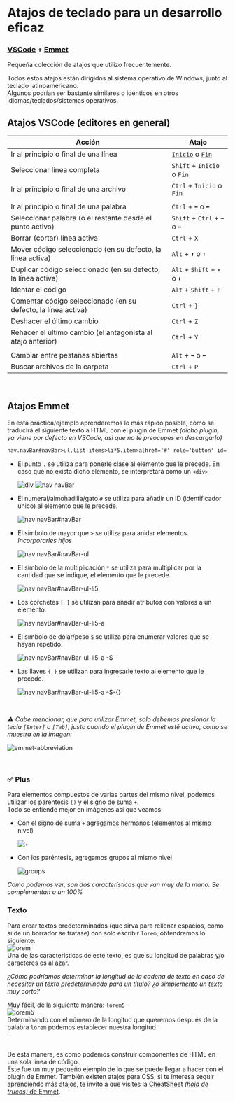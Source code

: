 # Atajos de teclado para un desarrollo eficaz

### [VSCode](https://github.com/MrRedu/atajos-teclado#atajos-vscode-editores-en-general) + [Emmet](https://github.com/MrRedu/atajos-teclado#atajos-emmet)

Pequeña colección de atajos que utilizo frecuentemente.

Todos estos atajos están dirigidos al sistema operativo de Windows, junto al teclado latinoaméricano. <br>
Algunos podrían ser bastante similares o idénticos en otros idiomas/teclados/sistemas operativos.

## Atajos VSCode (editores en general)
|        Acción                                                 |       Atajo                       |
| ------                                                        |    ---                            |
| Ir al principio o final de una línea                          |     [`Inicio`](https://github.com/MrRedu/atajos-teclado/blob/main/images/inicio-fin.png) o [`Fin`](https://github.com/MrRedu/atajos-teclado/blob/main/images/inicio-fin.png)|
| Seleccionar línea completa                                    |      `Shift` + `Inicio` o `Fin`   |
| Ir al principio o final de una archivo                        |      `Ctrl` + `Inicio` o `Fin`    |
| | | 
| Ir al principio o final de una palabra                        |      `Ctrl` + `➡` o `⬅`          |
| Seleccionar palabra (o el restante desde el punto activo)     |   `Shift` + `Ctrl` + `➡` o `⬅`   |
| Borrar (cortar) línea activa                                  |        `Ctrl` + `X`               |
| Mover código seleccionado (en su defecto, la línea activa)    |        `Alt` + `⬆` o `⬇`          |
| Duplicar código seleccionado (en su defecto, la línea activa) |    `Alt` + `Shift` + `⬆` o `⬇`    |
| Identar el código                                             |       `Alt` + `Shift` + `F`       |
| Comentar código seleccionado (en su defecto, la línea activa) |          `Ctrl` + `}`             |
| Deshacer el último cambio                                     |          `Ctrl` + `Z`             |
| Rehacer el último cambio (el antagonista al atajo anterior)   |          `Ctrl` + `Y`             |
| | |
| Cambiar entre pestañas abiertas                               |        `Alt` + `➡` o `⬅`         |
| Buscar archivos de la carpeta                                 |        `Ctrl` + `P`               |

<br>

## Atajos Emmet

En esta práctica/ejemplo aprenderemos lo más rápido posible, cómo se traducirá el siguiente texto a HTML con el plugin de Emmet *(dicho plugin, ya viene por defecto en VSCode, asi que no te preocupes en descargarlo)*

```html
nav.navBar#navBar>ul.list-items>li*5.item>a[href='#' role='button' id='button-$']{Text $}
```

- El punto `.` se utiliza para ponerle clase al elemento que le precede. En caso que no exista dicho elemento, se interpretará como un `<div>`

  ![div](https://github.com/MrRedu/atajos-teclado/assets/73679190/9c77ab41-27ab-447f-8e14-79b2ff08006b)
  ![nav navBar](https://github.com/MrRedu/atajos-teclado/assets/73679190/9c1b43b2-83aa-4a57-97bd-f8af1012256b)

- El numeral/almohadilla/gato `#` se utiliza para añadir un ID (identificador único) al elemento que le precede.

  ![nav navBar#navBar](https://github.com/MrRedu/atajos-teclado/assets/73679190/137a4ae9-1c00-4621-b208-3bb502c7e298)
  
- El símbolo de mayor que `>` se utiliza para anidar elementos. *Incorporarles hijos*

  ![nav navBar#navBar-ul](https://github.com/MrRedu/atajos-teclado/assets/73679190/d190a3fc-92ab-4d9e-bc40-d0e9f1e921ab)
  
- El símbolo de la multiplicación `*` se utiliza para multiplicar por la cantidad que se indique, el elemento que le precede.

  ![nav navBar#navBar-ul-li5](https://github.com/MrRedu/atajos-teclado/assets/73679190/c87ce811-482e-441a-a50e-f4017c29a2c5)

- Los corchetes `[ ]` se utilizan para añadir atributos con valores a un elemento.

  ![nav navBar#navBar-ul-li5-a](https://github.com/MrRedu/atajos-teclado/assets/73679190/0d5f6147-9db4-4024-b974-d7abb27d6d06)
  
- El símbolo de dólar/peso `$` se utiliza para enumerar valores que se hayan repetido.

  ![nav navBar#navBar-ul-li5-a -$](https://github.com/MrRedu/atajos-teclado/assets/73679190/5c67fcc5-cbcc-4ae4-a527-04a77a483d3d)

- Las llaves `{ }` se utilizan para ingresarle texto al elemento que le precede.

  ![nav navBar#navBar-ul-li5-a -$-{}](https://github.com/MrRedu/atajos-teclado/assets/73679190/3bdfea9a-a277-4e8e-9f8d-eb902aa6aea9)

<br>

  *⚠ Cabe mencionar, que para utilizar Emmet, solo debemos presionar la tecla `[Enter]` o `[Tab]`, justo cuando el plugin de Emmet esté activo, como se muestra en la imagen:*

  ![emmet-abbreviation](https://github.com/MrRedu/atajos-teclado/assets/73679190/b3772f6a-5d1a-4562-851e-bcae5b728af6)

<br>

### ✅ Plus 
Para elementos compuestos de varias partes del mismo nivel, podemos utilizar los paréntesis `()` y el signo de suma `+`. <br>
Todo se entiende mejor en imágenes así que veamos:

- Con el signo de suma `+` agregamos hermanos (elementos al mismo nivel)

  ![+](https://github.com/MrRedu/atajos-teclado/assets/73679190/ecfcf7ae-4e27-458c-bce8-7246abda98b6)
  
- Con los paréntesis, agregamos grupos al mismo nivel

  ![groups](https://github.com/MrRedu/atajos-teclado/assets/73679190/c6c02a3f-15b5-489d-ba7a-2918872b62ad)

*Como podemos ver, son dos características que van muy de la mano. Se complementan a un 100%*


### Texto
Para crear textos predeterminados (que sirva para rellenar espacios, como si de un borrador se tratase) con solo escribir `lorem`, obtendremos lo siguiente: <br>
![lorem](https://github.com/MrRedu/atajos-teclado/assets/73679190/e5d3a76f-a938-45c4-aa86-2fdc13131b15) <br>
Una de las caracteristicas de este texto, es que su longitud de palabras y/o caracteres es al azar.

*¿Cómo podríamos determinar la longitud de la cadena de texto en caso de necesitar un texto predeterminado para un título? ¿o simplemento un texto muy corto?*

Muy fácil, de la siguiente manera: `lorem5` <br>
![lorem5](https://github.com/MrRedu/atajos-teclado/assets/73679190/71546b1f-5cde-4c5e-9a5b-60a628407269) <br>
Determinando con el número de la longitud que queremos después de la palabra `lorem` podemos establecer nuestra longitud.


<br>

De esta manera, es como podemos construir componentes de HTML en una sola línea de código. <br>
Este fue un muy pequeño ejemplo de lo que se puede llegar a hacer con el plugin de Emmet.
También existen atajos para CSS, si te interesa seguir aprendiendo más atajos, te invito a que visites la [CheatSheet *(hoja de trucos)* de Emmet](https://docs.emmet.io/cheat-sheet/).
